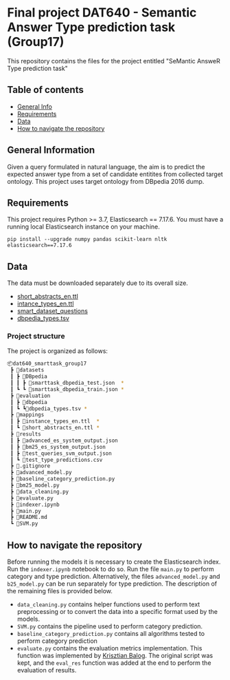 # Final project DAT640 - Semantic Answer Type prediction task (Group17)

This repository contains the files for the project entitled "SeMantic AnsweR Type prediction task"

## Table of contents


* [General Info](#general-information)
* [Requirements](#requiements)
* [Data](#data)
* [How to navigate the repository](#how-to-navigate-the-repository)


## General Information

Given a query formulated in natural language, the aim is to predict the expected answer type from a set of candidate entitites from collected target ontology. 
This project uses target ontology from DBpedia 2016 dump.


## Requirements

This project requires Python >= 3.7, Elasticsearch == 7.17.6. You must have a running local Elasticsearch instance on your machine.

```
pip install --upgrade numpy pandas scikit-learn nltk elasticsearch==7.17.6
```

## Data 

The data must be downloaded separately due to its overall size.

- [short_abstracts_en.ttl](http://downloads.dbpedia.org/2016-10/core/short_abstracts_en.ttl.bz2)</br>
- [intance_types_en.ttl](http://downloads.dbpedia.org/2016-10/core/instance_types_en.ttl.bz2)</br>
- [smart_dataset_questions](https://github.com/smart-task/smart-dataset/tree/master/datasets/DBpedia)</br>
- [dbpedia_types.tsv](https://github.com/smart-task/smart-dataset/tree/master/evaluation/dbpedia)</br>

### Project structure

The project is organized as follows:

``` sh
📦dat640_smarttask_group17
 ┣ 📂datasets
 ┃ ┣ 📂DBpedia
 ┃ ┃ ┣ 📜smarttask_dbpedia_test.json  *
 ┃ ┗ ┗ 📜smarttask_dbpedia_train.json *
 ┣ 📂evaluation
 ┃ ┣ 📂dbpedia
 ┃ ┗ ┗📜dbpedia_types.tsv *
 ┣ 📂mappings
 ┃ ┣ 📜instance_types_en.ttl  *
 ┃ ┗ 📜short_abstracts_en.ttl *
 ┣ 📂results
 ┃ ┣ 📜advanced_es_system_output.json
 ┃ ┣ 📜bm25_es_system_output.json
 ┃ ┣ 📜test_queries_svm_output.json
 ┃ ┗ 📜test_type_predictions.csv
 ┣ 📜.gitignore
 ┣ 📜advanced_model.py
 ┣ 📜baseline_category_prediction.py
 ┣ 📜bm25_model.py
 ┣ 📜data_cleaning.py 
 ┣ 📜evaluate.py
 ┣ 📜indexer.ipynb
 ┣ 📜main.py
 ┣ 📜README.md
 ┗ 📜SVM.py

```

## How to navigate the repository

Before running the models it is necessary to create the Elasticsearch index. Run the `indexer.ipynb` notebook to do so. 
Run the file `main.py` to perform category and type prediction. Alternatively, the files `advanced_model.py` and `b25_model.py` can be run separately for type prediction. The description of the remaining files is provided below.

-  `data_cleaning.py` contains helper functions used to perform text preprocessing or to convert the data into a specific format used by the models.
-  `SVM.py` contains the pipeline used to perform category prediction.
-  `baseline_category_prediction.py` contains all algorithms tested to perform category prediction
-  `evaluate.py` contains the evaluation metrics implementation. This function was implemented by [Krisztian Balog](https://github.com/smart-task/smart-dataset/blob/master/evaluation/dbpedia/evaluate.py). The original script was kept, and the `eval_res` function was added at the end to perform the evaluation of results.

